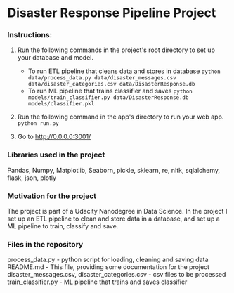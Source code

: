 # Disaster Response Pipeline Project

### Instructions:
1. Run the following commands in the project's root directory to set up your database and model.

    - To run ETL pipeline that cleans data and stores in database
        `python data/process_data.py data/disaster_messages.csv data/disaster_categories.csv data/DisasterResponse.db`
    - To run ML pipeline that trains classifier and saves
        `python models/train_classifier.py data/DisasterResponse.db models/classifier.pkl`

2. Run the following command in the app's directory to run your web app.
    `python run.py`

3. Go to http://0.0.0.0:3001/

### Libraries used in the project
Pandas, Numpy, Matplotlib, Seaborn, pickle, sklearn, re, nltk, sqlalchemy,
flask, json, plotly

### Motivation for the project
The project is part of a Udacity Nanodegree in Data Science. In the project I
set up an ETL pipeline to clean and store data in a database, and set up a
ML pipeline to train, classify and save. 

### Files in the repository
process_data.py - python script for loading, cleaning and saving data
README.md - This file, providing some documentation for the project
disaster_messages.csv, disaster_categories.csv - csv files to be processed
train_classifier.py - ML pipeline that trains and saves classifier
